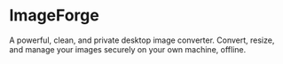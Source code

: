 # ImageForge
A powerful, clean, and private desktop image converter. Convert, resize, and manage your images securely on your own machine, offline.
